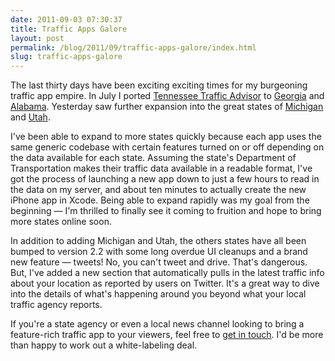 ```yaml
---
date: 2011-09-03 07:30:37
title: Traffic Apps Galore
layout: post
permalink: /blog/2011/09/traffic-apps-galore/index.html
slug: traffic-apps-galore
---
```

The last thirty days have been exciting exciting times for my burgeoning traffic app empire. In July I ported [Tennessee Traffic Advisor](/tennessee-traffic) to [Georgia](http://itunes.apple.com/us/app/georgia-traffic-advisor/id448853790?mt=8) and [Alabama](http://itunes.apple.com/us/app/alabama-traffic-advisor/id448854508?mt=8). Yesterday saw further expansion into the great states of [Michigan](http://itunes.apple.com/us/app/michigan-traffic-advisor/id460873385?mt=8) and [Utah](http://itunes.apple.com/us/app/utah-traffic-advisor/id460872694?mt=8).

I've been able to expand to more states quickly because each app uses the same generic codebase with certain features turned on or off depending on the data available for each state. Assuming the state's Department of Transportation makes their traffic data available in a readable format, I've got the process of launching a new app down to just a few hours to read in the data on my server, and about ten minutes to actually create the new iPhone app in Xcode. Being able to expand rapidly was my goal from the beginning &mdash; I'm thrilled to finally see it coming to fruition and hope to bring more states online soon.

In addition to adding Michigan and Utah, the others states have all been bumped to version 2.2 with some long overdue UI cleanups and a brand new feature &mdash; tweets! No, you can't tweet and drive. That's dangerous. But, I've added a new section that automatically pulls in the latest traffic info about your location as reported by users on Twitter. It's a great way to dive into the details of what's happening around you beyond what your local traffic agency reports.

If you're a state agency or even a local news channel looking to bring a feature-rich traffic app to your viewers, feel free to [get in touch](http://clickontyler.com/contact/). I'd be more than happy to work out a white-labeling deal.